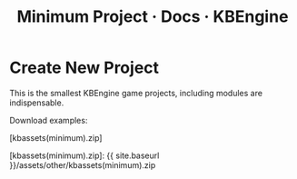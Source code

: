 ﻿---
layout: docs
title: Minimum Project · Docs · KBEngine
tab: docs
docsitem: documentation-gameexample1
---

Create New Project
====================

This is the smallest KBEngine game projects, including modules are indispensable.

Download examples:

[kbassets(minimum).zip]


[kbassets(minimum).zip]: {{ site.baseurl }}/assets/other/kbassets(minimum).zip